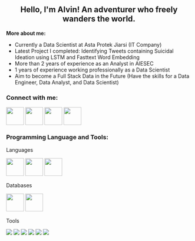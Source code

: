 <h2 align="center">
  Hello, I'm Alvin!
  An adventurer who freely wanders the world. <br>
</h2>

**More about me:**
- Currently a Data Scientist at Asta Protek Jiarsi (IT Company)
- Latest Project I completed: Identifying Tweets containing Suicidal Ideation using LSTM and Fasttext Word Embedding
- More than 2 years of experience as an Analyst in AIESEC
- 1 years of experience working professionally as a Data Scientist
- Aim to become a Full Stack Data in the Future (Have the skills for a Data Engineer, Data Analyst, and Data Scientist)

<h3 align="left">
  Connect with me:
</h3>

<p align="left">
  <a href="mailto:alvincnataputra@gmail.com" target="blank"><img align="center" src="https://img.icons8.com/color/48/gmail-new.png" width="48" height="48"/></a>
  <a href="https://linkedin.com/in/alvincnataputra" target="blank"><img align="center" src="https://img.icons8.com/fluency/48/linkedin.png" width="48" height="48"/></a>
  <a href="https://www.instagram.com/apeirodonut" target="blank"><img align="center" src="https://img.icons8.com/fluency/48/instagram-new.png" width="48" height="48"/></a>
  <a href="https://apricitea.medium.com/" target="blank"><img align="center" src="https://img.icons8.com/ios-glyphs/48/medium-logo.png" width="48" height="48"/></a>
</p>

<h3 align="left">
  Programming Language and Tools:
</h3>

Languages
<p align="left">
  <img src="https://img.icons8.com/color/48/python--v1.png" width="48" height="48">
  <img src="https://img.icons8.com/color/48/javascript--v1.png" width="48" height="48">
  <img src="https://img.icons8.com/fluency/48/r-project.png" width="48" height="48">
</p>

Databases
<p align="left">
  <img src="https://img.icons8.com/color/48/postgreesql.png" width="48" height="48">
  <img src="https://img.icons8.com/material-outlined/48/mysql-logo.png" width="48" height="48">
</p>

Tools
<p align="left">
  <img src="https://icons8.com/icon/17842/linux">
  <img src="https://icons8.com/icon/cdYUlRaag9G9/docker">
  <img src="https://icons8.com/icon/20906/git">
  <img src="https://icons8.com/icon/106567/github">
  <img src="https://icons8.com/icon/9OGIyU8hrxW5/visual-studio-code-2019">
  <img src="https://icons8.com/icon/9pAKclTpHTMC/streamlit">
</p>
